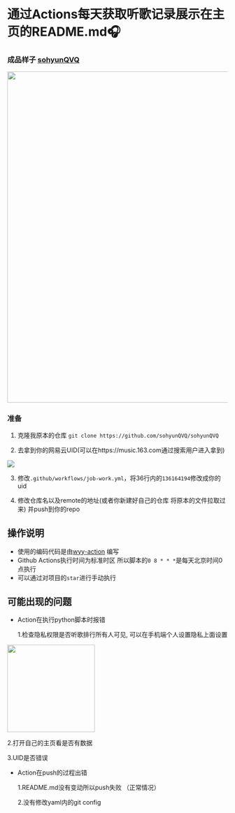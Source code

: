 
# 通过Actions每天获取听歌记录展示在主页的README.md🎧 

### 成品样子 [sohyunQVQ](https://github.com/sohyunQVQ/sohyunQVQ)
<p align="center">
  <img src="https://github.com/sohyunQVQ/netease-music-show/blob/main/images/1.png" width="758">
</p>

### 准备

1. 克隆我原本的仓库 `git clone https://github.com/sohyunQVQ/sohyunQVQ`

2. 去拿到你的网易云UID(可以在https://music.163.com通过搜索用户进入拿到)

<p align="left">
  <img src="https://github.com/sohyunQVQ/netease-music-show/blob/main/images/2.png">
</p>

3. 修改`.github/workflows/job-work.yml`，将36行内的`136164194`修改成你的uid 

4. 修改仓库名以及remote的地址(或者你新建好自己的仓库 将原本的文件拉取过来) 并push到你的repo

### 

## 操作说明

- 使用的编码代码是由[wyy-action](https://github.com/t00t00-crypto/wyy-action) 编写
- Github Actions执行时间为标准时区 所以脚本的`0 8 * * *`是每天北京时间0点执行
- 可以通过对项目的`star`进行手动执行

## 可能出现的问题

- Action在执行python脚本时报错
  
  1.检查隐私权限是否听歌排行所有人可见, 可以在手机端个人设置隐私上面设置
<p align="left">
  <img src="https://github.com/sohyunQVQ/netease-music-show/blob/main/images/3.jpg" width="200">
</p>
  2.打开自己的主页看是否有数据

  3.UID是否错误

- Action在push的过程出错

  1.README.md没有变动所以push失败 （正常情况）

  2.没有修改yaml内的git config
